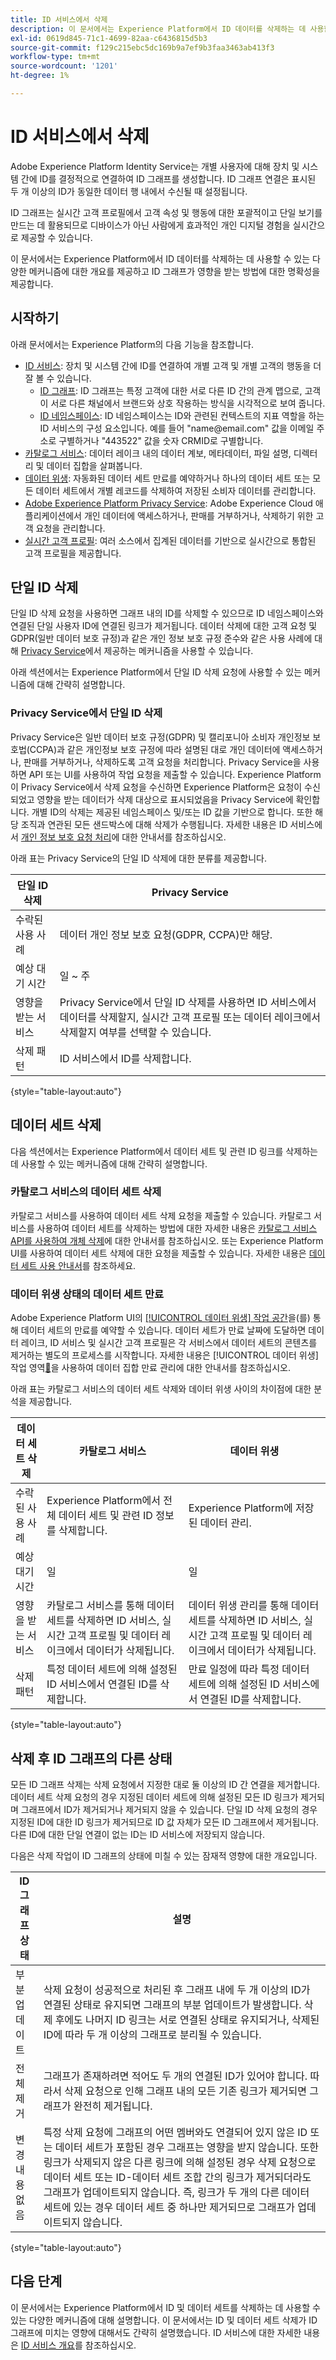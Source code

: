 ```yaml
---
title: ID 서비스에서 삭제
description: 이 문서에서는 Experience Platform에서 ID 데이터를 삭제하는 데 사용할 수 있는 다양한 메커니즘에 대한 개요를 제공하고 ID 그래프가 영향을 받는 방법에 대한 명확성을 제공합니다.
exl-id: 0619d845-71c1-4699-82aa-c6436815d5b3
source-git-commit: f129c215ebc5dc169b9a7ef9b3faa3463ab413f3
workflow-type: tm+mt
source-wordcount: '1201'
ht-degree: 1%

---
```


# ID 서비스에서 삭제

Adobe Experience Platform Identity Service는 개별 사용자에 대해 장치 및 시스템 간에 ID를 결정적으로 연결하여 ID 그래프를 생성합니다. ID 그래프 연결은 표시된 두 개 이상의 ID가 동일한 데이터 행 내에서 수신될 때 설정됩니다.

ID 그래프는 실시간 고객 프로필에서 고객 속성 및 행동에 대한 포괄적이고 단일 보기를 만드는 데 활용되므로 디바이스가 아닌 사람에게 효과적인 개인 디지털 경험을 실시간으로 제공할 수 있습니다.

이 문서에서는 Experience Platform에서 ID 데이터를 삭제하는 데 사용할 수 있는 다양한 메커니즘에 대한 개요를 제공하고 ID 그래프가 영향을 받는 방법에 대한 명확성을 제공합니다.

## 시작하기

아래 문서에서는 Experience Platform의 다음 기능을 참조합니다.

* [ID 서비스](../home.md): 장치 및 시스템 간에 ID를 연결하여 개별 고객 및 개별 고객의 행동을 더 잘 볼 수 있습니다.
   * [ID 그래프](./identity-graph-viewer.md): ID 그래프는 특정 고객에 대한 서로 다른 ID 간의 관계 맵으로, 고객이 서로 다른 채널에서 브랜드와 상호 작용하는 방식을 시각적으로 보여 줍니다.
   * [ID 네임스페이스](./namespaces.md): ID 네임스페이스는 ID와 관련된 컨텍스트의 지표 역할을 하는 ID 서비스의 구성 요소입니다. 예를 들어 &quot;name<span>@email.com&quot; 값을 이메일 주소로 구별하거나 &quot;443522&quot; 값을 숫자 CRMID로 구별합니다.
* [카탈로그 서비스](../../catalog/home.md): 데이터 레이크 내의 데이터 계보, 메타데이터, 파일 설명, 디렉터리 및 데이터 집합을 살펴봅니다.
* [데이터 위생](../../hygiene/home.md): 자동화된 데이터 세트 만료를 예약하거나 하나의 데이터 세트 또는 모든 데이터 세트에서 개별 레코드를 삭제하여 저장된 소비자 데이터를 관리합니다.
* [Adobe Experience Platform Privacy Service](../../privacy-service/home.md): Adobe Experience Cloud 애플리케이션에서 개인 데이터에 액세스하거나, 판매를 거부하거나, 삭제하기 위한 고객 요청을 관리합니다.
* [실시간 고객 프로필](../../profile/home.md): 여러 소스에서 집계된 데이터를 기반으로 실시간으로 통합된 고객 프로필을 제공합니다.

## 단일 ID 삭제

단일 ID 삭제 요청을 사용하면 그래프 내의 ID를 삭제할 수 있으므로 ID 네임스페이스와 연결된 단일 사용자 ID에 연결된 링크가 제거됩니다. 데이터 삭제에 대한 고객 요청 및 GDPR(일반 데이터 보호 규정)과 같은 개인 정보 보호 규정 준수와 같은 사용 사례에 대해 [Privacy Service](../../privacy-service/home.md)에서 제공하는 메커니즘을 사용할 수 있습니다.

아래 섹션에서는 Experience Platform에서 단일 ID 삭제 요청에 사용할 수 있는 메커니즘에 대해 간략히 설명합니다.

### Privacy Service에서 단일 ID 삭제

Privacy Service은 일반 데이터 보호 규정(GDPR) 및 캘리포니아 소비자 개인정보 보호법(CCPA)과 같은 개인정보 보호 규정에 따라 설명된 대로 개인 데이터에 액세스하거나, 판매를 거부하거나, 삭제하도록 고객 요청을 처리합니다. Privacy Service을 사용하면 API 또는 UI를 사용하여 작업 요청을 제출할 수 있습니다. Experience Platform이 Privacy Service에서 삭제 요청을 수신하면 Experience Platform은 요청이 수신되었고 영향을 받는 데이터가 삭제 대상으로 표시되었음을 Privacy Service에 확인합니다. 개별 ID의 삭제는 제공된 네임스페이스 및/또는 ID 값을 기반으로 합니다. 또한 해당 조직과 연관된 모든 샌드박스에 대해 삭제가 수행됩니다. 자세한 내용은 ID 서비스에서 [개인 정보 보호 요청 처리](../privacy.md)에 대한 안내서를 참조하십시오.

아래 표는 Privacy Service의 단일 ID 삭제에 대한 분류를 제공합니다.

| 단일 ID 삭제 | Privacy Service |
| --- | --- |
| 수락된 사용 사례 | 데이터 개인 정보 보호 요청(GDPR, CCPA)만 해당. |
| 예상 대기 시간 | 일 ~ 주 |
| 영향을 받는 서비스 | Privacy Service에서 단일 ID 삭제를 사용하면 ID 서비스에서 데이터를 삭제할지, 실시간 고객 프로필 또는 데이터 레이크에서 삭제할지 여부를 선택할 수 있습니다. |
| 삭제 패턴 | ID 서비스에서 ID를 삭제합니다. |

{style="table-layout:auto"}

## 데이터 세트 삭제

다음 섹션에서는 Experience Platform에서 데이터 세트 및 관련 ID 링크를 삭제하는 데 사용할 수 있는 메커니즘에 대해 간략히 설명합니다.

### 카탈로그 서비스의 데이터 세트 삭제

카탈로그 서비스를 사용하여 데이터 세트 삭제 요청을 제출할 수 있습니다. 카탈로그 서비스를 사용하여 데이터 세트를 삭제하는 방법에 대한 자세한 내용은 [카탈로그 서비스 API를 사용하여 개체 삭제](../../catalog/api/delete-object.md)에 대한 안내서를 참조하십시오. 또는 Experience Platform UI를 사용하여 데이터 세트 삭제에 대한 요청을 제출할 수 있습니다. 자세한 내용은 [데이터 세트 사용 안내서](../../catalog/datasets/user-guide.md#delete-a-dataset)를 참조하세요.

### 데이터 위생 상태의 데이터 세트 만료

Adobe Experience Platform UI의 [[!UICONTROL 데이터 위생] 작업 공간](../../hygiene/ui/overview.md)을(를) 통해 데이터 세트의 만료를 예약할 수 있습니다. 데이터 세트가 만료 날짜에 도달하면 데이터 레이크, ID 서비스 및 실시간 고객 프로필은 각 서비스에서 데이터 세트의 콘텐츠를 제거하는 별도의 프로세스를 시작합니다. 자세한 내용은 [!UICONTROL 데이터 위생] 작업 영역[&#128279;](../../hygiene/ui/dataset-expiration.md)을 사용하여 데이터 집합 만료 관리에 대한 안내서를 참조하십시오.

아래 표는 카탈로그 서비스의 데이터 세트 삭제와 데이터 위생 사이의 차이점에 대한 분석을 제공합니다.

| 데이터 세트 삭제 | 카탈로그 서비스 | 데이터 위생 |
| --- | --- | --- |
| 수락된 사용 사례 | Experience Platform에서 전체 데이터 세트 및 관련 ID 정보를 삭제합니다. | Experience Platform에 저장된 데이터 관리. |
| 예상 대기 시간 | 일 | 일 |
| 영향을 받는 서비스 | 카탈로그 서비스를 통해 데이터 세트를 삭제하면 ID 서비스, 실시간 고객 프로필 및 데이터 레이크에서 데이터가 삭제됩니다. | 데이터 위생 관리를 통해 데이터 세트를 삭제하면 ID 서비스, 실시간 고객 프로필 및 데이터 레이크에서 데이터가 삭제됩니다. |
| 삭제 패턴 | 특정 데이터 세트에 의해 설정된 ID 서비스에서 연결된 ID를 삭제합니다. | 만료 일정에 따라 특정 데이터 세트에 의해 설정된 ID 서비스에서 연결된 ID를 삭제합니다. |

{style="table-layout:auto"}

## 삭제 후 ID 그래프의 다른 상태

모든 ID 그래프 삭제는 삭제 요청에서 지정한 대로 둘 이상의 ID 간 연결을 제거합니다. 데이터 세트 삭제 요청의 경우 지정된 데이터 세트에 의해 설정된 모든 ID 링크가 제거되며 그래프에서 ID가 제거되거나 제거되지 않을 수 있습니다. 단일 ID 삭제 요청의 경우 지정된 ID에 대한 ID 링크가 제거되므로 ID 값 자체가 모든 ID 그래프에서 제거됩니다. 다른 ID에 대한 단일 연결이 없는 ID는 ID 서비스에 저장되지 않습니다.

다음은 삭제 작업이 ID 그래프의 상태에 미칠 수 있는 잠재적 영향에 대한 개요입니다.

| ID 그래프 상태 | 설명 |
| --- | --- |
| 부분 업데이트 | 삭제 요청이 성공적으로 처리된 후 그래프 내에 두 개 이상의 ID가 연결된 상태로 유지되면 그래프의 부분 업데이트가 발생합니다. 삭제 후에도 나머지 ID 링크는 서로 연결된 상태로 유지되거나, 삭제된 ID에 따라 두 개 이상의 그래프로 분리될 수 있습니다. |
| 전체 제거 | 그래프가 존재하려면 적어도 두 개의 연결된 ID가 있어야 합니다. 따라서 삭제 요청으로 인해 그래프 내의 모든 기존 링크가 제거되면 그래프가 완전히 제거됩니다. |
| 변경 내용 없음 | 특정 삭제 요청에 그래프의 어떤 멤버와도 연결되어 있지 않은 ID 또는 데이터 세트가 포함된 경우 그래프는 영향을 받지 않습니다. 또한 링크가 삭제되지 않은 다른 링크에 의해 설정된 경우 삭제 요청으로 데이터 세트 또는 ID-데이터 세트 조합 간의 링크가 제거되더라도 그래프가 업데이트되지 않습니다. 즉, 링크가 두 개의 다른 데이터 세트에 있는 경우 데이터 세트 중 하나만 제거되므로 그래프가 업데이트되지 않습니다. |

{style="table-layout:auto"}

## 다음 단계

이 문서에서는 Experience Platform에서 ID 및 데이터 세트를 삭제하는 데 사용할 수 있는 다양한 메커니즘에 대해 설명합니다. 이 문서에서는 ID 및 데이터 세트 삭제가 ID 그래프에 미치는 영향에 대해서도 간략히 설명했습니다. ID 서비스에 대한 자세한 내용은 [ID 서비스 개요](../home.md)를 참조하십시오.

<!--

You can use [Data hygiene](../hygiene/home.md) for data cleansing, removing anonymous data, or data minimization for the data that you have collected.

### Single identity deletion in the [!UICONTROL Data Hygiene] workspace

The [[!UICONTROL Data Hygiene] workspace](../hygiene/ui/overview.md) in the Experience Platform UI allows you to delete consumer records that are participating in Identity Service and Real-Time Customer Profile. For a comprehensive guide on using the [!UICONTROL Data Hygiene] workspace, see the tutorial on [deleting consumer records](../hygiene/ui/record-delete.md).

The table below provides a breakdown of differences between single identity deletion in Privacy Service and Data hygiene:

| Single identity deletion | Privacy Service | Data hygiene |
| --- | --- | --- |
| Accepted use cases | Data privacy requests (GDPR, CCPA) only. | Management of data stored in Experience Platform. |
| Estimated latency | Days to weeks | Days |
| Services impacted | Single identity deletion in Privacy Service allows you to select whether data will be deleted from Identity Service, Real-Time Customer Profile, or data lake. | Single identity deletion in Data hygiene deletes the selected data across Identity Service, Real-Time Customer Profile, and data lake. |
| Deletion patterns | Delete an identity from Identity Service. | Delete an identity from Identity Service. |

-->
